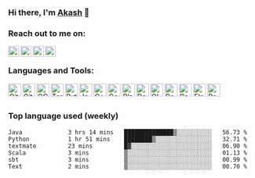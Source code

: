 ### Hi there, I'm  [Akash][website] 👋

### Reach out to me on:

[<img align="left" alt="aksahdash.me" width="22px" src="https://img.icons8.com/windows/64/ffffff/domain-name.png" />][website]
[<img align="left" alt="akashdash458 | LinkedIn" width="22px" src="https://img.icons8.com/ios-filled/50/ffffff/linkedin.png" />][linkedin]
[<img align="left" alt="akashdash458 | dev.to" width="22px" src="https://img.icons8.com/windows/32/ffffff/dev.png" />][dev.to]
[<img align="left" alt="akashdash458 | Gmail" width="22px" src="https://img.icons8.com/material-rounded/24/ffffff/mail.png" />][email]

<br />

### Languages and Tools:

[<img align="left" alt="Git" width="26px" src="https://img.icons8.com/color/48/000000/git.png" />][website]
[<img align="left" alt="Github" width="26px" src="https://img.icons8.com/color/48/000000/github--v1.png" />][website]
[<img align="left" alt="GCP" width="26px" src="https://img.icons8.com/fluency/96/000000/google-cloud.png" />][website]
[<img align="left" alt="Terminal" width="26px" src="https://img.icons8.com/color/48/000000/console.png" />][website]
[<img align="left" alt="Python 3" width="26px" src="https://img.icons8.com/color/144/000000/python--v2.png"/>][website]
[<img align="left" alt="Java" width="26px" src="https://img.icons8.com/color/144/000000/java-coffee-cup-logo--v1.png" />][website]
[<img align="left" alt="C++" width="26px" src="https://img.icons8.com/color/240/000000/c-plus-plus-logo.png" />][website]
[<img align="left" alt="Go" width="26px" src="https://img.icons8.com/color/144/000000/golang.png" />][website]
[<img align="left" alt="Play Framework" width="26px" src="https://avatars.githubusercontent.com/u/319107" />][website]
[<img align="left" alt="Docker" width="26px" src="https://img.icons8.com/fluency/48/000000/docker.png" />][website]
[<img align="left" alt="OIDC" width="26px" src="https://img.icons8.com/color/96/000000/openid.png" />][website]
[<img align="left" alt="Postgres" width="26px" src="https://img.icons8.com/color/96/000000/postgreesql.png" />][website]
[<img align="left" alt="Redis" width="26px" src="https://img.icons8.com/color/48/000000/redis.png" />][website]
[<img align="left" alt="Elastisearch" width="26px" src="https://img.icons8.com/color/48/000000/elasticsearch.png" />][website]
[<img align="left" alt="Rabbit MQ" width="26px" src="https://avatars.githubusercontent.com/u/96669" />][website]

<br />
<br />
<!-- <div align="center">
  <img width="" src="https://github-readme-stats.vercel.app/api/top-langs/?username=akashdash458&layout=compact&hide_title=1&card_width=300&theme=algolia" alt="Top language used in my repos" />
</div> -->

### Top language used (weekly)
<!--START_SECTION:waka-->

```text
Java             3 hrs 14 mins   ██████████████▒░░░░░░░░░░   56.73 %
Python           1 hr 51 mins    ████████▒░░░░░░░░░░░░░░░░   32.71 %
textmate         23 mins         █▓░░░░░░░░░░░░░░░░░░░░░░░   06.90 %
Scala            3 mins          ▒░░░░░░░░░░░░░░░░░░░░░░░░   01.13 %
sbt              3 mins          ▒░░░░░░░░░░░░░░░░░░░░░░░░   00.99 %
Text             2 mins          ▒░░░░░░░░░░░░░░░░░░░░░░░░   00.70 %
```

<!--END_SECTION:waka-->



[website]: http://aksahdash.me
[linkedin]: https://www.linkedin.com/in/akashdash458/
[dev.to]: https://dev.to/akashdash458
[leetcode]: https://leetcode.com/akashdash458/
[github]: https://github.com/akashDash458
[email]: mailto:akashdash458+github@gmail.com

<!-- 


 -->
